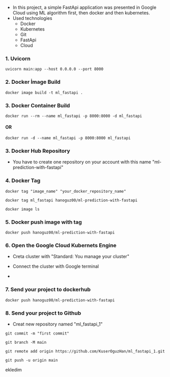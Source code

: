 - In this project, a simple FastApi application was presented in Google Cloud using ML algorithm first, then docker and then kubernetes.
- Used technologies
    - Docker
    - Kubernetes
    - Git
    - FastApi
    - Cloud

### 1. Uvicorn

```
uvicorn main:app --host 0.0.0.0 --port 8000
```

### 2. Docker İmage Build

```
docker image build -t ml_fastapi .
```

### 3. Docker Container Build

```
docker run --rm --name ml_fastapi -p 8000:8000 -d ml_fastapi
```
#### OR

```
docker run -d --name ml_fastapi -p 8000:8000 ml_fastapi
```

### 3. Docker Hub Repository

- You have to create one repository on your account with this name "ml-prediction-with-fastapi"

### 4. Docker Tag
```
docker tag "image_name" "your_docker_repository_name"
```
```
docker tag ml_fastapi hanoguz00/ml-prediction-with-fastapi
```
```
docker image ls
```

### 5. Docker push image with tag

```
docker push hanoguz00/ml-prediction-with-fastapi
```


### 6. Open the Google Cloud Kubernets Engine

- Creta cluster with "Standard: You manage your cluster"

- Connect the cluster with Google terminal

- 

### 7. Send your project to dockerhub

```
docker push hanoguz00/ml-prediction-with-fastapi
```

### 8. Send your project to Github

- Creat new repository named "ml_fastapi_1"

```
git commit -m "first commit"
```

```
git branch -M main
```

```
git remote add origin https://github.com/KuserOguzHan/ml_fastapi_1.git
```

```
git push -u origin main
```

ekledim
